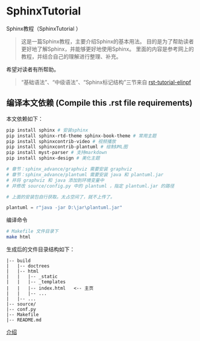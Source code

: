 # SphinxTutorial

Sphinx教程（SphinxTutorial ）

> 这是一篇Sphinx教程，主要介绍Sphinx的基本用法。
> 目的是为了帮助读者更好地了解Sphinx，并能够更好地使用Sphinx。
> 里面的内容是参考网上的教程，并结合自己的理解进行整理、补充。

希望对读者有所帮助。

> “基础语法”、“中级语法”、“Sphinx标记结构”三节来自 [rst-tutorial-elinpf](https://rst-tutorial-elinpf.readthedocs.io/en/latest/)


## 编译本文依赖 (Compile this .rst file requirements)

本文依赖如下：

```bash
pip install sphinx # 安装sphinx
pip install sphinx-rtd-theme sphinx-book-theme # 常用主题
pip install sphinxcontrib-video # 视频播放
pip install sphinxcontrib-plantuml # 绘制UML图
pip install myst-parser # 支持markdown
pip install sphinx-design # 美化主题
```

```python
# 章节：sphinx_advance/graphviz 需要安装 graphviz
# 章节：sphinx_advance/plantuml 需要安装 java 和 plantuml.jar
# 并将 graphviz 和 java 添加到环境变量中
# 并修改 source/config.py 中的 plantuml ，指定 plantuml.jar 的路径

# 上面的安装包自行获取。太占空间了，就不上传了。

plantuml = r"java -jar D:\jar\plantuml.jar"
```

编译命令

```bash
# Makefile 文件目录下
make html
```

生成后的文件目录结构如下：

```text
|-- build
|   |-- doctrees
|   |-- html
|   |   |-- _static
|   |   |-- _templates
|   |   |-- index.html   <-- 主页
|   |   |-- ...
|   |-- ...
|-- source/
|-- conf.py
|-- Makefile
|-- README.md

```


[介绍](./doc/introduce.md)